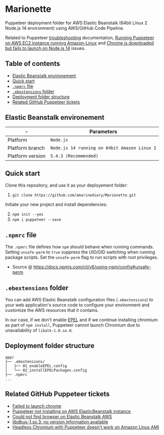 # Marionette
Puppeteer deployment folder for AWS Elastic Beanstalk (64bit Linux 2 Node.js 14 environment) using AWS/GitHub Code Pipeline.

Related to Puppeteer [troubleshooting](https://github.com/puppeteer/puppeteer/blob/main/docs/troubleshooting.md) documentation, [Running Puppeteer on AWS EC2 instance running Amazon-Linux](https://github.com/puppeteer/puppeteer/blob/main/docs/troubleshooting.md#running-puppeteer-on-aws-ec2-instance-running-amazon-linux) and [Chrome is downloaded but fails to launch on Node.js 14](https://github.com/puppeteer/puppeteer/blob/main/docs/troubleshooting.md#chrome-is-downloaded-but-fails-to-launch-on-nodejs-14) issues.

## Table of contents
- [Elastic Beanstalk environement](https://github.com/amarinediary/Marionette#elastic-beanstalk-environement)
- [Quick start](https://github.com/amarinediary/Marionette#quick-start)
- [`.npmrc` file](https://github.com/amarinediary/Marionette#npmrc-file)
- [`.ebextensions` folder](https://github.com/amarinediary/Marionette#ebextensions-folder)
- [Deployment folder structure](https://github.com/amarinediary/Marionette#deployment-folder-structure)
- [Related GitHub Puppeteer tickets](https://github.com/amarinediary/Marionette#related-github-puppeteer-tickets)

## Elastic Beanstalk environement
|-|Parameters|
|-|-|
|Platform|`Node.js`|
|Platform branch|`Node.js 14 running on 64bit Amazon Linux 2`|
|Platform version|`5.4.3 (Recommended)`|

## Quick start
Clone this repository, and use it as your deployement folder:

1. `git clone https://github.com/amarinediary/Marionette.git`

Initiate your new project and install dependencies:

2. `npm init --yes`
3. `npm i puppeteer --save`

## `.npmrc` file
The `.npmrc` file defines how `npm` should behave when running commands. Setting `unsafe-perm` to `true` suppress the UID/GID switching when running package scripts. Set the `unsafe-perm` flag to run scripts with root privileges.
- Source @ https://docs.npmjs.com/cli/v6/using-npm/config#unsafe-perm

## `.ebextensions` folder
You can add AWS Elastic Beanstalk configuration files (`.ebextensions`) to your web application's source code to configure your environment and customize the AWS resources that it contains.

In our case, if we don't enable [EPEL](https://fedoraproject.org/wiki/EPEL#What_is_Extra_Packages_for_Enterprise_Linux_.28or_EPEL.29.3F) and if we continue installing chromium as part of `npm install`, Puppeteer cannot launch Chromium due to unavailability of `libatk-1.0.so.0`.

## Deployment folder structure
```
app/
├── .ebextensions/
│   ├── 01_enableEPEL.config
│   └── 02_installEPELPackages.config
├── .npmrc
...
```

## Related GitHub Puppeteer tickets
- [Failed to launch chrome](https://github.com/puppeteer/puppeteer/issues/807)
- [Puppeteer not installing on AWS ElasticBeanstalk instance](https://github.com/puppeteer/puppeteer/issues/685)
- [Could not find browser on Elastic Beanstalk AWS](https://github.com/puppeteer/puppeteer/issues/6920)
- [libdbus-1.so.3: no version information available](https://github.com/puppeteer/puppeteer/issues/5379)
- [Headless Chromium with Puppeteer doesn't work on Amazon Linux AMI](https://github.com/puppeteer/puppeteer/issues/765)
